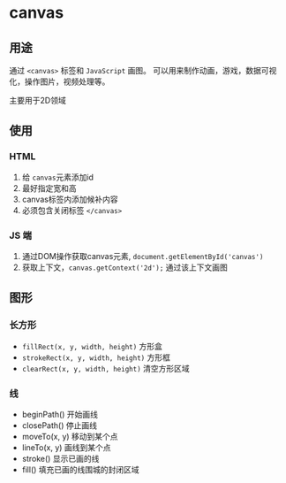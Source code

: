 # canvas

## 用途

通过 `<canvas>` 标签和 `JavaScript` 画图。
可以用来制作动画，游戏，数据可视化，操作图片，视频处理等。

主要用于2D领域

## 使用

### HTML

1. 给 `canvas`元素添加id
2. 最好指定宽和高
3. canvas标签内添加候补内容
4. 必须包含关闭标签 `</canvas>`

### JS 端

1. 通过DOM操作获取canvas元素, `document.getElementById('canvas')`
2. 获取上下文，`canvas.getContext('2d');` 通过该上下文画图

## 图形

### 长方形

* `fillRect(x, y, width, height)` 方形盒
* `strokeRect(x, y, width, height)` 方形框
* `clearRect(x, y, width, height)` 清空方形区域

### 线

* beginPath() 开始画线
* closePath() 停止画线
* moveTo(x, y) 移动到某个点
* lineTo(x, y) 画线到某个点
* stroke() 显示已画的线
* fill() 填充已画的线围城的封闭区域
